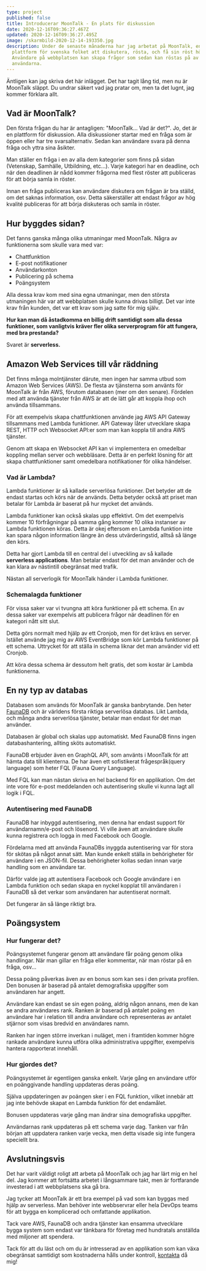 ```yaml
---
type: project
published: false
title: Introducerar MoonTalk - En plats för diskussion
date: 2020-12-16T09:36:27.467Z
updated: 2020-12-16T09:36:27.495Z
image: /skarmbild-2020-12-14-193350.jpg
description: Under de senaste månaderna har jag arbetat på MoonTalk, en
  plattform för svenska folket att diskutera, rösta, och få sin röst hörd.
  Användare på webbplatsen kan skapa frågor som sedan kan röstas på av resten
  användarna.
---
```

Äntligen kan jag skriva det här inlägget. Det har tagit lång tid, men nu är MoonTalk släppt. Du undrar säkert vad jag pratar om, men ta det lugnt, jag kommer förklara allt.

## Vad är MoonTalk?

Den första frågan du har är antagligen: "MoonTalk... Vad är det?". Jo, det är en plattform för diskussion. Alla diskussioner startar med en fråga som är öppen eller har tre svarsalternativ. Sedan kan användare svara på denna fråga och yttra sina åsikter.

Man ställer en fråga i en av alla dem kategorier som finns på sidan (Vetenskap, Samhälle, Utbildning, etc...). Varje kategori har en deadline, och när den deadlinen är nådd kommer frågorna med flest röster att publiceras för att börja samla in röster.

Innan en fråga publiceras kan användare diskutera om frågan är bra ställd, om det saknas information, osv. Detta säkerställer att endast frågor av hög kvalité publiceras för att börja diskuteras och samla in röster.

## Hur byggdes sidan?

Det fanns ganska många olika utmaningar med MoonTalk. Några av funktionerna som skulle vara med var:

* Chattfunktion
* E-post notifikationer
* Användarkonton
* Publicering på schema
* Poängsystem

Alla dessa krav kom med sina egna utmaningar, men den största utmaningen här var att webbplatsen skulle kunna drivas billigt. Det var inte krav från kunden, det var ett krav som jag satte för mig själv.

**Hur kan man då åstadkomma en billig drift samtidigt som alla dessa funktioner, som vanligtvis kräver fler olika serverprogram för att fungera, med bra prestanda?**

Svaret är **serverless.**

## Amazon Web Services till vår räddning

Det finns många molntjänster därute, men ingen har samma utbud som Amazon Web Services (AWS). De flesta av tjänsterna som använts för MoonTalk är från AWS, förutom databasen (mer om den senare). Fördelen med att använda tjänster från AWS är att de lätt går att koppla ihop och använda tillsammans.

För att exempelvis skapa chattfunktionen använde jag AWS API Gateway tillsammans med Lambda funktioner. API Gateway låter utvecklare skapa REST, HTTP och Websocket API:er som man kan koppla till andra AWS tjänster.

Genom att skapa en Websocket API kan vi implementera en omedelbar koppling mellan server och webbläsare. Detta är en perfekt lösning för att skapa chattfunktioner samt omedelbara notifikationer för olika händelser.

### Vad är Lambda?

Lambda funktioner är så kallade serverlösa funktioner. Det betyder att de endast startas och körs när de används. Detta betyder också att priset man betalar för Lambda är baserat på hur mycket det används.

Lambda funktioner kan också skalas upp effektivt. Om det exempelvis kommer 10 förfrågningar på samma gång kommer 10 olika instanser av Lambda funktionen köras. Detta är okej eftersom en Lambda funktion inte kan spara någon information längre än dess utvärderingstid, alltså så länge den körs.

Detta har gjort Lambda till en central del i utveckling av så kallade **serverless applications**. Man betalar endast för det man använder och de kan klara av nästintill obegränsat med trafik.

Nästan all serverlogik för MoonTalk händer i Lambda funktioner.

### Schemalagda funktioner

För vissa saker var vi tvungna att köra funktioner på ett schema. En av dessa saker var exempelvis att publicera frågor när deadlinen för en kategori nått sitt slut.

Detta görs normalt med hjälp av ett Cronjob, men för det krävs en server. Istället använde jag mig av AWS EventBridge som kör Lambda funktioner på ett schema. Uttrycket för att ställa in schema liknar det man använder vid ett Cronjob.

Att köra dessa schema är dessutom helt gratis, det som kostar är Lambda funktionerna.

## En ny typ av databas

Databasen som används för MoonTalk är ganska banbrytande. Den heter [FaunaDB](https://fauna.com) och är världens första riktiga serverlösa databas. Likt Lambda, och många andra serverlösa tjänster, betalar man endast för det man använder.

Databasen är global och skalas upp automatiskt. Med FaunaDB finns ingen databashantering, allting sköts automatiskt.

FaunaDB erbjuder även en GraphQL API, som använts i MoonTalk för att hämta data till klienterna. De har även ett sofistikerat frågespråk(query language) som heter FQL (Fauna Query Language).

Med FQL kan man nästan skriva en hel backend för en applikation. Om det inte vore för e-post meddelanden och autentisering skulle vi kunna lagt all logik i FQL.

### Autentisering med FaunaDB

FaunaDB har inbyggd autentisering, men denna har endast support för användarnamn/e-post och lösenord. Vi ville även att användare skulle kunna registrera och logga in med Facebook och Google.

Fördelarna med att använda FaunaDBs inyggda autentisering var för stora för skötas på något annat sätt. Man kunde enkelt ställa in behörigheter för användare i en JSON-fil. Dessa behörigheter kollas sedan innan varje handling som en användare tar.

Därför valde jag att autentisera Facebook och Google användare i en Lambda funktion och sedan skapa en nyckel kopplat till användaren i FaunaDB så det verkar som användaren har autentiserat normalt.

Det fungerar än så länge riktigt bra.

## Poängsystem

### Hur fungerar det?
Poängsystemet fungerar genom att användare får poäng genom olika handlingar. När man gillar en fråga eller kommentar, när man röstar på en fråga, osv...

Dessa poäng påverkas även av en bonus som kan ses i den privata profilen. Den bonusen är baserad på antalet demografiska uppgifter som användaren har angett.

Användare kan endast se sin egen poäng, aldrig någon annans, men de kan se andra användares rank. Ranken är baserad på antalet poäng en användare har i relation till andra användare och representeras av antalet stjärnor som visas bredvid en användares namn.

Ranken har ingen större inverkan i nuläget, men i framtiden kommer högre rankade användare kunna utföra olika administrativa uppgifter, exempelvis hantera rapporterat innehåll.

### Hur gjordes det?
Poängsystemet är egentligen ganska enkelt. Varje gång en användare utför en poänggivande handling uppdateras deras poäng.

Själva uppdateringen av poängen sker i en FQL funktion, vilket innebär att jag inte behövde skapat en Lambda funktion för det endamålet.

Bonusen uppdateras varje gång man ändrar sina demografiska uppgifter.

Användarnas rank uppdateras på ett schema varje dag. Tanken var från början att uppdatera ranken varje vecka, men detta visade sig inte fungera speciellt bra.

## Avslutningsvis

Det har varit väldigt roligt att arbeta på MoonTalk och jag har lärt mig en hel del. Jag kommer att fortsätta arbetet i långsammare takt, men är fortfarande investerad i att webbplatsens ska gå bra.

Jag tycker att MoonTalk är ett bra exempel på vad som kan byggas med hjälp av serverless. Man behöver inte webbservrar eller hela DevOps teams för att bygga en komplicerad och omfattande applikation.

Tack vare AWS, FaunaDB och andra tjänster kan ensamma utvecklare bygga system som endast var tänkbara för företag med hundratals anställda med miljoner att spendera.

Tack för att du läst och om du är intresserad av en applikation som kan växa obegränsat samtidigt som kostnaderna hålls under kontroll, [kontakta](/kontakt) då mig!
